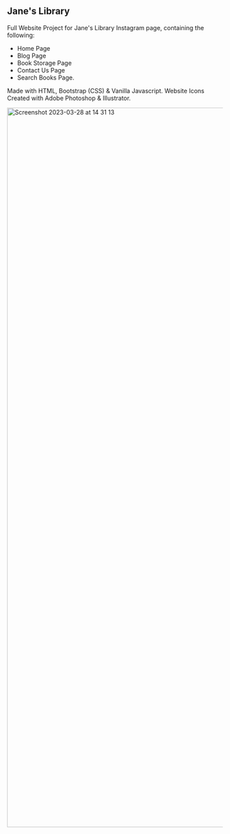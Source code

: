 ## Jane's Library

Full Website Project for Jane's Library Instagram page, containing the following:

- Home Page
- Blog Page
- Book Storage Page
- Contact Us Page
- Search Books Page.

Made with HTML, Bootstrap (CSS) & Vanilla Javascript. Website Icons Created with Adobe Photoshop & Illustrator.

<img width="1680" alt="Screenshot 2023-03-28 at 14 31 13" src="https://user-images.githubusercontent.com/120111293/228325278-14f7bd59-98fa-4c00-b1fd-024cdfec4e8e.png">


